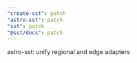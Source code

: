 ```yaml
---
"create-sst": patch
"astro-sst": patch
"sst": patch
"@sst/docs": patch
---
```


astro-sst: unify regional and edge adapters
